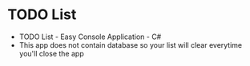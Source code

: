 # TODO List
- TODO List - Easy Console Application - C#
- This app does not contain database so your list will clear everytime you'll close the app
